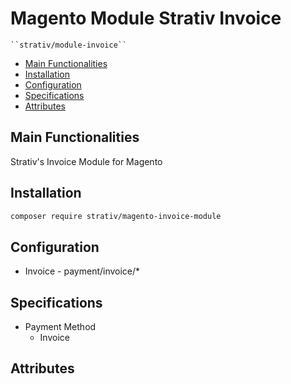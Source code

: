 # Magento Module Strativ Invoice

    ``strativ/module-invoice``

 - [Main Functionalities](#markdown-header-main-functionalities)
 - [Installation](#markdown-header-installation)
 - [Configuration](#markdown-header-configuration)
 - [Specifications](#markdown-header-specifications)
 - [Attributes](#markdown-header-attributes)


## Main Functionalities
Strativ's Invoice Module for Magento

## Installation
```sh
composer require strativ/magento-invoice-module
```

## Configuration

 - Invoice - payment/invoice/*


## Specifications

 - Payment Method
	- Invoice


## Attributes



